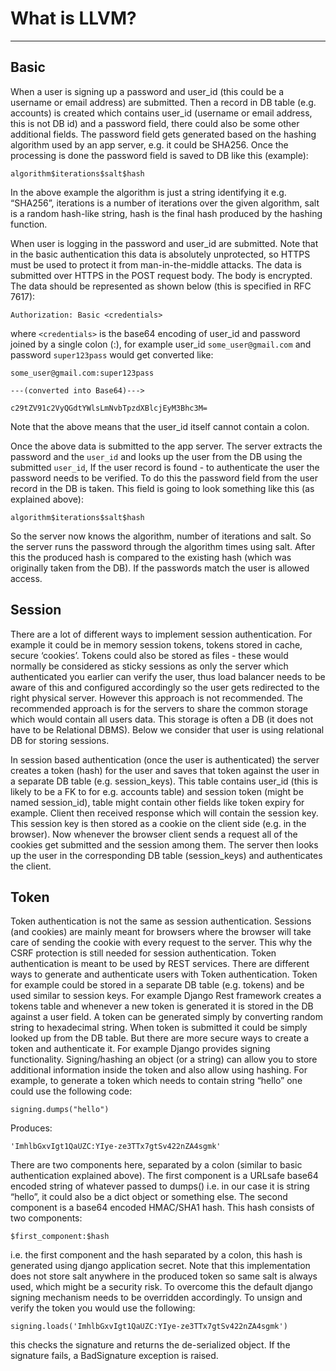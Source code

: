 # What is LLVM?
---

## Basic
When a user is signing up a password and user_id (this could be a username or email address) are submitted. Then a record in DB table (e.g. accounts) is created which contains user_id (username or email address, this is not DB id) and a password field, there could also be some other additional fields. The password field gets generated based on the hashing algorithm used by an app server, e.g. it could be SHA256. Once the processing is done the password field is saved to DB like this (example):

	algorithm$iterations$salt$hash

In the above example the algorithm is just a string identifying it e.g. “SHA256”, iterations is a number of iterations over the given algorithm, salt is a random hash-like string, hash is the final hash produced by the hashing function.

When user is logging in the password and user_id are submitted. Note that in the basic authentication this data is absolutely unprotected, so HTTPS must be used to protect it from man-in-the-middle attacks. The data is submitted over HTTPS in the POST request body. The body is encrypted. The data should be represented as shown below (this is specified in RFC 7617):

	Authorization: Basic <credentials>

where `<credentials>` is the base64 encoding of user_id and password joined by a single colon (:), for example user_id `some_user@gmail.com` and password `super123pass` would get converted like:

    some_user@gmail.com:super123pass

    ---(converted into Base64)--->

    c29tZV91c2VyQGdtYWlsLmNvbTpzdXBlcjEyM3Bhc3M=

Note that the above means that the user_id itself cannot contain a colon.

Once the above data is submitted to the app server. The server extracts the password and the `user_id` and looks up the user from the DB using the submitted `user_id`, If the user record is found - to authenticate the user the password needs to be verified. To do this the password field from the user record in the DB is taken. This field is going to look something like this (as explained above):

	algorithm$iterations$salt$hash

So the server now knows the algorithm, number of iterations and salt. So the server runs the password through the algorithm <iterations> times using <salt> salt. After this the produced hash is compared to the existing hash (which was originally taken from the DB). If the passwords match the user is allowed access.

## Session

There are a lot of different ways to implement session authentication. For example it could be in memory session tokens, tokens stored in cache, secure ‘cookies’. Tokens could also be stored as files - these would normally be considered as sticky sessions as only the server which authenticated you earlier can verify the user, thus load balancer needs to be aware of this and configured accordingly so the user gets redirected to the right physical server. However this approach is not recommended. The recommended approach is for the servers to share the common storage which would contain all users data. This storage is often a DB (it does not have to be Relational DBMS). Below we consider that user is using relational DB for storing sessions.

In session based authentication (once the user is authenticated) the server creates a token (hash) for the user and saves that token against the user in a separate DB table (e.g. session_keys). This table contains user_id (this is likely to be a FK to for e.g. accounts table) and session token (might be named session_id), table might contain other fields like token expiry for example. Client then received response which will contain the session key. This session key is then stored as a cookie on the client side (e.g. in the browser). Now whenever the browser client sends a request all of the cookies get submitted and the session among them. The server then looks up the user in the corresponding DB table (session_keys) and authenticates the client.


## Token

Token authentication is not the same as session authentication. Sessions (and cookies) are mainly meant for browsers where the browser will take care of sending the cookie with every request to the server. This why the CSRF protection is still needed for session authentication. Token authentication is meant to be used by REST services. There are different ways to generate and authenticate users with Token authentication.
Token for example could be stored in a separate DB table (e.g. tokens) and be used similar to session keys. For example Django Rest framework creates a tokens table and whenever a new token is generated it is stored in the DB against a user field. A token can be generated simply by converting random string to hexadecimal string. When token is submitted it could be simply looked up from the DB table.
But there are more secure ways to create a token and authenticate it. For example Django provides signing functionality. Signing/hashing an object (or a string) can allow you to store additional information inside the token and also allow using hashing. For example, to generate a token which needs to contain string “hello” one could use the following code:

    signing.dumps("hello")

Produces:

    'ImhlbGxvIgt1QaUZC:YIye-ze3TTx7gtSv422nZA4sgmk'

There are two components here, separated by a colon (similar to basic authentication explained above). The first component is a URLsafe base64 encoded string of whatever passed to dumps() i.e. in our case it is string “hello”, it could also be a dict object or something else. The second component is a base64 encoded HMAC/SHA1 hash. This hash consists of two components:

    $first_component:$hash

i.e. the first component and the hash separated by a colon, this hash is generated using django application secret. Note that this implementation does not store salt anywhere in the produced token so same salt is always used, which might be a security risk. To overcome this the default django signing mechanism needs to be overridden accordingly. To unsign and verify the token you would use the following:

    signing.loads('ImhlbGxvIgt1QaUZC:YIye-ze3TTx7gtSv422nZA4sgmk')

this checks the signature and returns the de-serialized object. If the signature fails, a BadSignature exception is raised.
